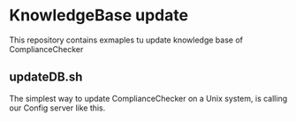 # KnowledgeBase update
This repository contains exmaples tu update knowledge base of ComplianceChecker

## updateDB.sh
The simplest way to update ComplianceChecker on a Unix system, is calling our Config server like this.